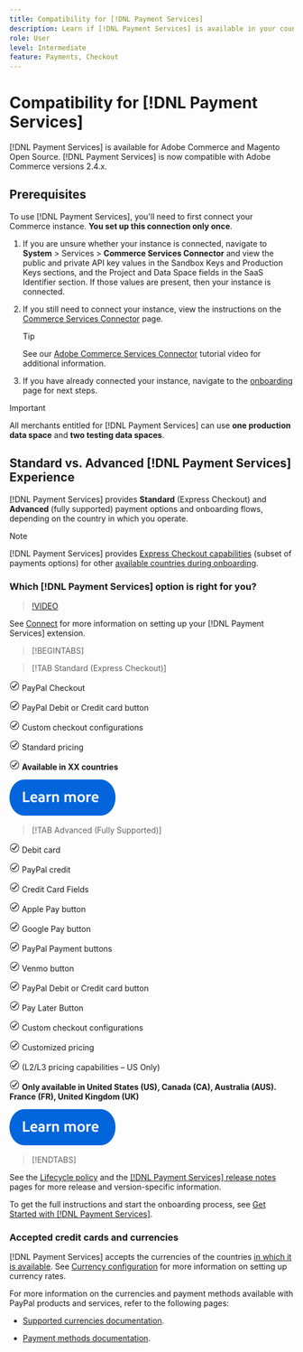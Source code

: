 ```yaml
---
title: Compatibility for [!DNL Payment Services]
description: Learn if [!DNL Payment Services] is available in your country, and its compability with your Adobe Commerce version.
role: User
level: Intermediate
feature: Payments, Checkout
---
```


# Compatibility for [!DNL Payment Services]

[!DNL Payment Services] is available for Adobe Commerce and Magento Open Source. [!DNL Payment Services] is now compatible with Adobe Commerce versions 2.4.x.

## Prerequisites

To use [!DNL Payment Services], you'll need to first connect your Commerce instance. **You set up this connection only once**.

1. If you are unsure whether your instance is connected, navigate to **System** > Services > **Commerce Services Connector** and view the public and private API key values in the Sandbox Keys and Production Keys sections, and the Project and Data Space fields in the SaaS Identifier section. If those values are present, then your instance is connected.
   
1. If you still need to connect your instance, view the instructions on the [Commerce Services Connector](../landing/saas.md) page. 
   
   >[!TIP]
   >
   > See our [Adobe Commerce Services Connector](https://experienceleague.adobe.com/en/docs/commerce-learn/tutorials/admin/adobe-commerce-services/configure-adobe-commerce-services-connector) tutorial video for additional information.

1. If you have already connected your instance, navigate to the [onboarding](onboard.md) page for next steps.

>[!IMPORTANT]
>
> All merchants entitled for [!DNL Payment Services] can use **one production data space** and **two testing data spaces**.

## Standard vs. Advanced [!DNL Payment Services] Experience 

[!DNL Payment Services] provides **Standard** (Express Checkout) and **Advanced** (fully supported) payment options and onboarding flows, depending on the country in which you operate. 

>[!NOTE]
>
> [!DNL Payment Services] provides [Express Checkout capabilities](../payment-services/payments-options.md) (subset of payments options) for other [available countries during onboarding](../payment-services/production.md#complete-merchant-onboarding).

### Which [!DNL Payment Services] option is right for you?

>[!VIDEO](https://video.tv.adobe.com/v/3447811)

See [Connect](connect.md) for more information on setting up your [!DNL Payment Services] extension.

>[!BEGINTABS]

>[!TAB Standard (Express Checkout)]

![check](assets/icon-check.png)  PayPal Checkout

![check](assets/icon-check.png)  PayPal Debit or Credit card button

![check](assets/icon-check.png)  Custom checkout configurations

![check](assets/icon-check.png)  Standard pricing

![check](assets/icon-check.png)  **Available in XX countries**

[![learn more](assets/learn-more-button.svg)](onboard.md)

>[!TAB Advanced (Fully Supported)]

![check](assets/icon-check.png)  Debit card

![check](assets/icon-check.png)  PayPal credit

![check](assets/icon-check.png)  Credit Card Fields

![check](assets/icon-check.png)  Apple Pay button

![check](assets/icon-check.png)  Google Pay button

![check](assets/icon-check.png)  PayPal Payment buttons

![check](assets/icon-check.png)  Venmo button

![check](assets/icon-check.png)  PayPal Debit or Credit card button

![check](assets/icon-check.png)  Pay Later Button

![check](assets/icon-check.png)  Custom checkout configurations

![check](assets/icon-check.png)  Customized pricing

![check](assets/icon-check.png)  (L2/L3 pricing capabilities – US Only)

![check](assets/icon-check.png)  **Only available in United States (US), Canada (CA), Australia (AUS). France (FR), United Kingdom (UK)**

[![learn more](assets/learn-more-button.svg)](onboard.md)

>[!ENDTABS]

See the [Lifecycle policy](https://experienceleague.adobe.com/docs/commerce-operations/release/planning/lifecycle-policy.html) and the [[!DNL Payment Services] release notes](release-notes.md) pages for more release and version-specific information.

To get the full instructions and start the onboarding process, see [Get Started with [!DNL Payment Services]](onboard.md). 

### Accepted credit cards and currencies

[!DNL Payment Services] accepts the currencies of the countries [in which it is available](#availability). See [Currency configuration](https://experienceleague.adobe.com/docs/commerce-admin/stores-sales/site-store/currency/currency-configuration.html) for more information on setting up currency rates.

For more information on the currencies and payment methods available with PayPal products and services, refer to the following pages: 

* [Supported currencies documentation](https://developer.paypal.com/docs/reports/reference/paypal-supported-currencies/).

* [Payment methods documentation](https://developer.paypal.com/docs/checkout/payment-methods/).
